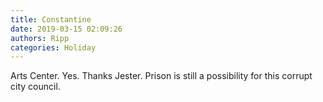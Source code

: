 ```yaml
---
title: Constantine
date: 2019-03-15 02:09:26
authors: Ripp
categories: Holiday
---
```


 Arts Center. Yes.
Thanks Jester.
Prison is still a possibility for this corrupt city council.